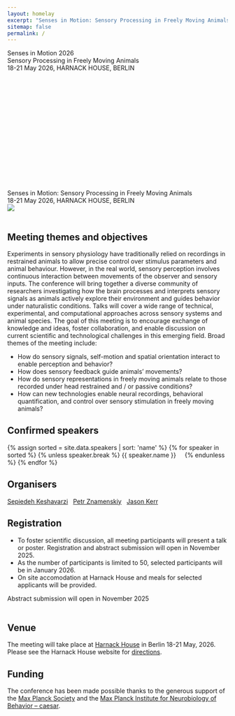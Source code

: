 ```yaml
---
layout: homelay
excerpt: "Senses in Motion: Sensory Processing in Freely Moving Animals."
sitemap: false
permalink: /
---
```


<div class="col-sm-12 text-light d-none d-lg-block">
<div class="bg-image"
  style="
    background-image: url('{{ site.url }}{{ site.baseurl }}/images/flying-bat-Mosslab-cropped.gif');
    background-size: 100%;
    background-repeat: no-repeat;
    height: 320px
  ">
<div class="titlebox">
<div class="bigtitle">
Senses in Motion 2026<br>
Sensory Processing in Freely Moving Animals
</div>
18-21 May 2026, HARNACK HOUSE, BERLIN
</div>
</div>
</div>

<div class="col-sm-12 d-lg-none">
<div class="titlebox">
<div class="bigtitle">
Senses in Motion: Sensory Processing in Freely Moving Animals
</div>
18-21 May 2026, HARNACK HOUSE, BERLIN
</div>
<img src="{{ site.url }}{{ site.baseurl }}/images/flying-bat-Mosslab-cropped.gif">
</div>

<div class="col-sm-12">
<br/>
<h2>Meeting themes and objectives</h2>
  <p>
 Experiments in sensory physiology have traditionally relied on recordings in restrained animals to allow precise control over stimulus parameters and animal behaviour. However, in the real world, sensory perception involves continuous interaction between movements of the observer and sensory inputs. The conference will bring together a diverse community of researchers investigating how the brain processes and interprets sensory signals as animals actively explore their environment and guides behavior under naturalistic conditions. Talks will cover a wide range of technical, experimental, and computational approaches across sensory systems and animal species. The goal of this meeting is to encourage exchange of knowledge and ideas, foster collaboration, and enable discussion on current scientific and technological challenges in this emerging field. Broad themes of the meeting include:
</p>
<ul>
<li>How do sensory signals, self-motion and spatial orientation interact to enable perception and behavior? </li>
<li>How does sensory feedback guide animals’ movements?</li>
<li>How do sensory representations in freely moving animals relate to those recorded under head restrained and / or passive conditions? </li>
<li>How can new technologies enable neural recordings, behavioral quantification, and control over sensory stimulation in freely moving animals?</li>
</ul>
</div>
<div class="col-sm-12">
<h2>Confirmed speakers</h2>
<p class="text-center">
{% assign sorted = site.data.speakers | sort: 'name'  %}
{% for speaker in sorted %}
{% unless speaker.break %}
{{ speaker.name }} &nbsp; &nbsp; 
{% endunless %}
{% endfor %}
</p>
<h2>Organisers</h2>
<p class="text-center">
<a href="https://www.keshavarzilab.com/">Sepiedeh Keshavarzi</a> &nbsp;
<a href="https://znamlab.org">Petr Znamenskiy</a> &nbsp;
<a href="https://mpinb.mpg.de/en/research-groups/groups/behavior-and-brain-organization/group-leader.html">Jason Kerr</a><br/>
</p>
<h2>Registration</h2>
<p class="text-center">
<ul>
<li>To foster scientific discussion, all meeting participants will present a talk or poster. Registration and abstract submission will open in November 2025.</li>
<li>As the number of participants is limited to 50, selected participants will be in January 2026.</li>
<li>On site accomodation at Harnack House and meals for selected applicants will be provided.</li>
</ul>
</p>
<div class="text-center">
<a class="btn btn-primary btn-lg" role="button">Abstract submission will open in November 2025</a>
</div>
<br/>
</div>

<div class="col-sm-12">
<h2>Venue</h2>

<p>The meeting will take place at <a href="https://www.harnackhaus-berlin.mpg.de/en">Harnack House</a> in Berlin 18-21 May, 2026. Please see the Harnack House website for <a href="https://www.harnackhaus-berlin.mpg.de/contact/directions">directions</a>.</p>

</div>

<div class="col-sm-12">
<h2>Funding</h2>
<p>
The conference has been made possible thanks to the generous support of the <a href="https://www.mpg.de/en">Max Planck Society</a> and the <a href="https://mpinb.mpg.de/en/">Max Planck Institute for Neurobiology of Behavior – caesar</a>.</p>
<div class="col-sm-12">
<p></p>
</div>
